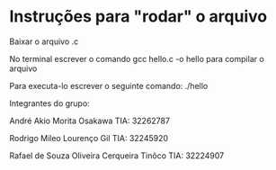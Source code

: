 # Instruções para "rodar" o arquivo
Baixar o arquivo .c

No terminal escrever o comando gcc hello.c -o hello para compilar o arquivo

Para executa-lo escrever o seguinte comando: ./hello

Integrantes do grupo:

André Akio Morita Osakawa TIA: 32262787

Rodrigo Mileo Lourenço Gil TIA: 32245920

Rafael de Souza Oliveira Cerqueira Tinôco TIA: 32224907
